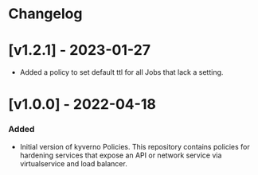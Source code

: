 # Changelog

# [v1.2.1] - 2023-01-27

- Added a policy to set default ttl for all Jobs that lack a setting.

# [v1.0.0] - 2022-04-18

### Added

- Initial version of kyverno Policies. This repository contains policies for hardening services that expose an API or network service via virtualservice and load balancer.
